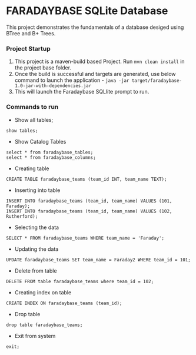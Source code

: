 # FARADAYBASE SQLite Database
This project demonstrates the fundamentals of a database desiged using BTree and B+ Trees.

### Project Startup
1. This project is a maven-build based Project. Run `mvn clean install` in the project base folder.
2. Once the build is successful and targets are generated, use below command to launch the application - 
    `java -jar target/faradaybase-1.0-jar-with-dependencies.jar`
3. This will launch the Faradaybase SQLlite prompt to run.

### Commands to run
- Show all tables;
```
show tables;
```

- Show Catalog Tables
```
select * from faradaybase_tables;
select * from faradaybase_columns;
```

- Creating table
```
CREATE TABLE faradaybase_teams (team_id INT, team_name TEXT);
```

- Inserting into table
```
INSERT INTO faradaybase_teams (team_id, team_name) VALUES (101, Faraday);
INSERT INTO faradaybase_teams (team_id, team_name) VALUES (102, Rutherford);
```

- Selecting the data
```
SELECT * FROM faradaybase_teams WHERE team_name = 'Faraday';
```

- Updating the data
```
UPDATE faradaybase_teams SET team_name = Faraday2 WHERE team_id = 101;
```

- Delete from table
```
DELETE FROM table faradaybase_teams where team_id = 102;
```

- Creating index on table
```
CREATE INDEX ON faradaybase_teams (team_id);
```

- Drop table 
```
drop table faradaybase_teams;
```

- Exit from system
```
exit;
```
